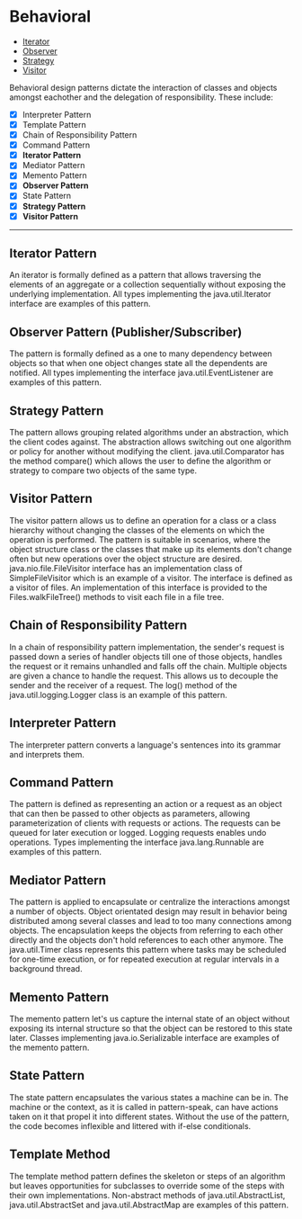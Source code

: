 
# Behavioral

- [Iterator](iterator.md)
- [Observer](observer.md)
- [Strategy](strategy.md)
- [Visitor](visitor.md)

Behavioral design patterns dictate the interaction of classes and objects amongst eachother and the delegation of responsibility. These include:

- [x] Interpreter Pattern
- [x] Template Pattern
- [x] Chain of Responsibility Pattern
- [x] Command Pattern
- [x] **Iterator Pattern**
- [x] Mediator Pattern
- [x] Memento Pattern
- [x] **Observer Pattern**
- [x] State Pattern
- [x] **Strategy Pattern**
- [x] **Visitor Pattern**

---

## Iterator Pattern
An iterator is formally defined as a pattern that allows traversing the elements of an aggregate or a collection sequentially without exposing the underlying implementation. All types implementing the java.util.Iterator interface are examples of this pattern.

## Observer Pattern (Publisher/Subscriber)
The pattern is formally defined as a one to many dependency between objects so that when one object changes state all the dependents are notified. All types implementing the interface java.util.EventListener are examples of this pattern.

## Strategy Pattern	
The pattern allows grouping related algorithms under an abstraction, which the client codes against. The abstraction allows switching out one algorithm or policy for another without modifying the client. java.util.Comparator has the method compare() which allows the user to define the algorithm or strategy to compare two objects of the same type.

## Visitor Pattern
The visitor pattern allows us to define an operation for a class or a class hierarchy without changing the classes of the elements on which the operation is performed. The pattern is suitable in scenarios, where the object structure class or the classes that make up its elements don't change often but new operations over the object structure are desired. java.nio.file.FileVisitor interface has an implementation class of SimpleFileVisitor which is an example of a visitor. The interface is defined as a visitor of files. An implementation of this interface is provided to the Files.walkFileTree() methods to visit each file in a file tree.

## Chain of Responsibility Pattern
In a chain of responsibility pattern implementation, the sender's request is passed down a series of handler objects till one of those objects, handles the request or it remains unhandled and falls off the chain. Multiple objects are given a chance to handle the request. This allows us to decouple the sender and the receiver of a request. The log() method of the java.util.logging.Logger class is an example of this pattern.

## Interpreter Pattern
The interpreter pattern converts a language's sentences into its grammar and interprets them.

## Command Pattern
The pattern is defined as representing an action or a request as an object that can then be passed to other objects as parameters, allowing parameterization of clients with requests or actions. The requests can be queued for later execution or logged. Logging requests enables undo operations. Types implementing the interface java.lang.Runnable are examples of this pattern.

## Mediator Pattern
The pattern is applied to encapsulate or centralize the interactions amongst a number of objects. Object orientated design may result in behavior being distributed among several classes and lead to too many connections among objects. The encapsulation keeps the objects from referring to each other directly and the objects don't hold references to each other anymore. The java.util.Timer class represents this pattern where tasks may be scheduled for one-time execution, or for repeated execution at regular intervals in a background thread.

## Memento Pattern
The memento pattern let's us capture the internal state of an object without exposing its internal structure so that the object can be restored to this state later. Classes implementing java.io.Serializable interface are examples of the memento pattern.

## State Pattern
The state pattern encapsulates the various states a machine can be in. The machine or the context, as it is called in pattern-speak, can have actions taken on it that propel it into different states. Without the use of the pattern, the code becomes inflexible and littered with if-else conditionals.

## Template Method
The template method pattern defines the skeleton or steps of an algorithm but leaves opportunities for subclasses to override some of the steps with their own implementations. Non-abstract methods of java.util.AbstractList, java.util.AbstractSet and java.util.AbstractMap are examples of this pattern.

